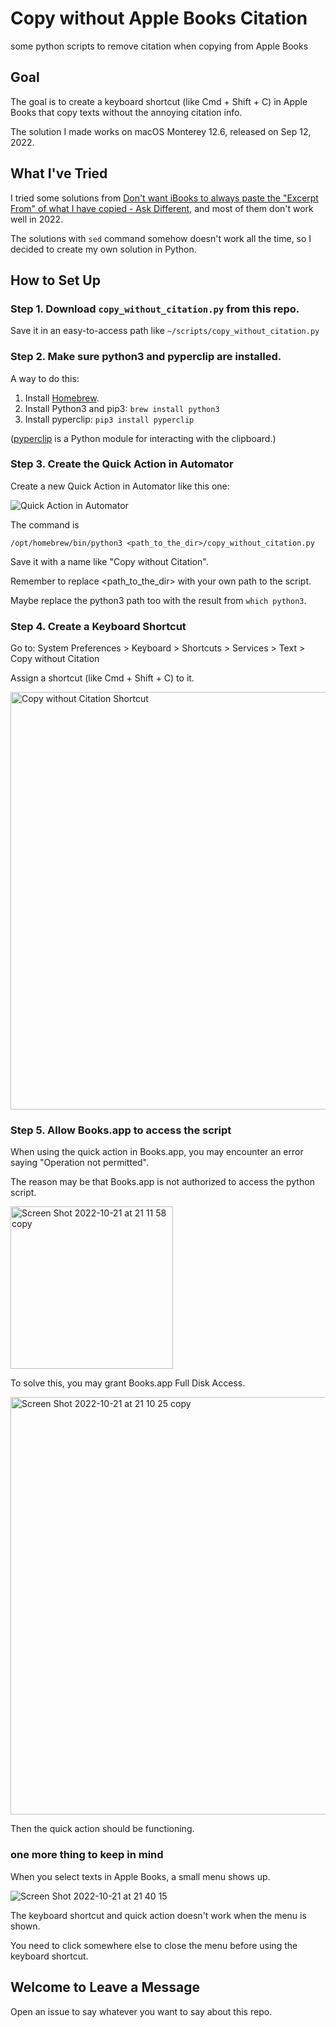 # Copy without Apple Books Citation

some python scripts to remove citation when copying from Apple Books

## Goal

The goal is to create a keyboard shortcut (like Cmd + Shift + C) in Apple Books that copy texts without the annoying citation info.

The solution I made works on macOS Monterey 12.6, released on Sep 12, 2022.

## What I've Tried

I tried some solutions from [Don't want iBooks to always paste the "Excerpt From" of what I have copied - Ask Different](https://apple.stackexchange.com/questions/137047/dont-want-ibooks-to-always-paste-the-excerpt-from-of-what-i-have-copied), and most of them don't work well in 2022.

The solutions with `sed` command somehow doesn't work all the time, so I decided to create my own solution in Python.

## How to Set Up

### Step 1. Download `copy_without_citation.py` from this repo.

Save it in an easy-to-access path like `~/scripts/copy_without_citation.py`

### Step 2. Make sure python3 and pyperclip are installed.

A way to do this:

1. Install [Homebrew](https://brew.sh/).
2. Install Python3 and pip3: `brew install python3`
3. Install pyperclip: `pip3 install pyperclip`

([pyperclip](https://pypi.org/project/pyperclip/) is a Python module for interacting with the clipboard.)

### Step 3. Create the Quick Action in Automator

Create a new Quick Action in Automator like this one:

![Quick Action in Automator](https://user-images.githubusercontent.com/6902276/197223579-bc4f8e0c-55e3-4bdd-8bb7-06d60e8bed33.png)

The command is

```shell
/opt/homebrew/bin/python3 <path_to_the_dir>/copy_without_citation.py
```

Save it with a name like "Copy without Citation".

Remember to replace <path_to_the_dir> with your own path to the script.

Maybe replace the python3 path too with the result from `which python3`.

### Step 4. Create a Keyboard Shortcut

Go to: System Preferences > Keyboard > Shortcuts > Services > Text > Copy without Citation

Assign a shortcut (like Cmd + Shift + C) to it.

<img width="668" alt="Copy without Citation Shortcut" src="https://user-images.githubusercontent.com/6902276/197206078-eb63081a-3df1-4655-83fd-d2425fbd2ddf.png">

### Step 5. Allow Books.app to access the script

When using the quick action in Books.app, you may encounter an error saying "Operation not permitted".

The reason may be that Books.app is not authorized to access the python script.

<img width="260" alt="Screen Shot 2022-10-21 at 21 11 58 copy" src="https://user-images.githubusercontent.com/6902276/197207287-1fd867dc-d634-476d-bd6f-a7fc05cf59b2.png">

To solve this, you may grant Books.app Full Disk Access.

<img width="668" alt="Screen Shot 2022-10-21 at 21 10 25 copy" src="https://user-images.githubusercontent.com/6902276/197208143-6c1a35ab-0b40-4b45-8d3d-484ccf075184.png">

Then the quick action should be functioning.

### one more thing to keep in mind

When you select texts in Apple Books, a small menu shows up.

![Screen Shot 2022-10-21 at 21 40 15](https://user-images.githubusercontent.com/6902276/197212919-1068de68-d170-4bf5-8259-cdc55bce4f61.png)

The keyboard shortcut and quick action doesn't work when the menu is shown.

You need to click somewhere else to close the menu before using the keyboard shortcut.

## Welcome to Leave a Message

Open an issue to say whatever you want to say about this repo.

